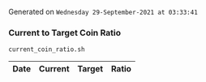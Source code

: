 Generated on `Wednesday 29-September-2021 at 03:33:41`

### Current to Target Coin Ratio
`current_coin_ratio.sh`

Date|Current|Target|Ratio
---|---|---|---
